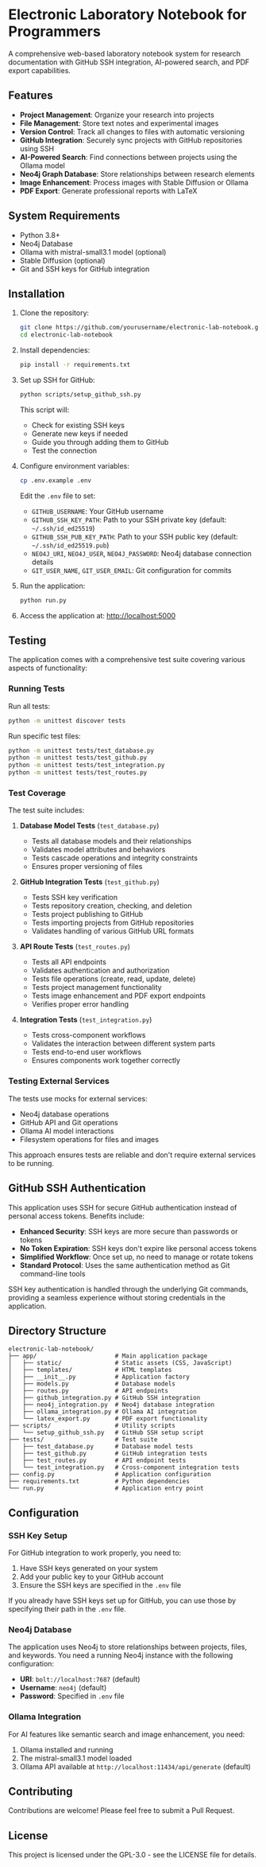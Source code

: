 # Electronic Laboratory Notebook for Programmers

A comprehensive web-based laboratory notebook system for research documentation with GitHub SSH integration, AI-powered search, and PDF export capabilities.

## Features

- **Project Management**: Organize your research into projects
- **File Management**: Store text notes and experimental images
- **Version Control**: Track all changes to files with automatic versioning
- **GitHub Integration**: Securely sync projects with GitHub repositories using SSH
- **AI-Powered Search**: Find connections between projects using the Ollama model
- **Neo4j Graph Database**: Store relationships between research elements
- **Image Enhancement**: Process images with Stable Diffusion or Ollama
- **PDF Export**: Generate professional reports with LaTeX

## System Requirements

- Python 3.8+
- Neo4j Database
- Ollama with mistral-small3.1 model (optional)
- Stable Diffusion (optional)
- Git and SSH keys for GitHub integration

## Installation

1. Clone the repository:
   ```bash
   git clone https://github.com/yourusername/electronic-lab-notebook.git
   cd electronic-lab-notebook
   ```

2. Install dependencies:
   ```bash
   pip install -r requirements.txt
   ```

3. Set up SSH for GitHub:
   ```bash
   python scripts/setup_github_ssh.py
   ```
   This script will:
   - Check for existing SSH keys
   - Generate new keys if needed
   - Guide you through adding them to GitHub
   - Test the connection

4. Configure environment variables:
   ```bash
   cp .env.example .env
   ```
   Edit the `.env` file to set:
   - `GITHUB_USERNAME`: Your GitHub username
   - `GITHUB_SSH_KEY_PATH`: Path to your SSH private key (default: `~/.ssh/id_ed25519`)
   - `GITHUB_SSH_PUB_KEY_PATH`: Path to your SSH public key (default: `~/.ssh/id_ed25519.pub`)
   - `NEO4J_URI`, `NEO4J_USER`, `NEO4J_PASSWORD`: Neo4j database connection details
   - `GIT_USER_NAME`, `GIT_USER_EMAIL`: Git configuration for commits

5. Run the application:
   ```bash
   python run.py
   ```

6. Access the application at: [http://localhost:5000](http://localhost:5000)

## Testing

The application comes with a comprehensive test suite covering various aspects of functionality:

### Running Tests

Run all tests:
```bash
python -m unittest discover tests
```

Run specific test files:
```bash
python -m unittest tests/test_database.py
python -m unittest tests/test_github.py
python -m unittest tests/test_integration.py
python -m unittest tests/test_routes.py
```

### Test Coverage

The test suite includes:

1. **Database Model Tests** (`test_database.py`)
   - Tests all database models and their relationships
   - Validates model attributes and behaviors
   - Tests cascade operations and integrity constraints
   - Ensures proper versioning of files

2. **GitHub Integration Tests** (`test_github.py`)
   - Tests SSH key verification
   - Tests repository creation, checking, and deletion
   - Tests project publishing to GitHub
   - Tests importing projects from GitHub repositories
   - Validates handling of various GitHub URL formats

3. **API Route Tests** (`test_routes.py`)
   - Tests all API endpoints
   - Validates authentication and authorization
   - Tests file operations (create, read, update, delete)
   - Tests project management functionality
   - Tests image enhancement and PDF export endpoints
   - Verifies proper error handling

4. **Integration Tests** (`test_integration.py`)
   - Tests cross-component workflows
   - Validates the interaction between different system parts
   - Tests end-to-end user workflows
   - Ensures components work together correctly

### Testing External Services

The tests use mocks for external services:
- Neo4j database operations
- GitHub API and Git operations
- Ollama AI model interactions
- Filesystem operations for files and images

This approach ensures tests are reliable and don't require external services to be running.

## GitHub SSH Authentication

This application uses SSH for secure GitHub authentication instead of personal access tokens. Benefits include:

- **Enhanced Security**: SSH keys are more secure than passwords or tokens
- **No Token Expiration**: SSH keys don't expire like personal access tokens
- **Simplified Workflow**: Once set up, no need to manage or rotate tokens
- **Standard Protocol**: Uses the same authentication method as Git command-line tools

SSH key authentication is handled through the underlying Git commands, providing a seamless experience without storing credentials in the application.

## Directory Structure

```
electronic-lab-notebook/
├── app/                      # Main application package
│   ├── static/               # Static assets (CSS, JavaScript)
│   ├── templates/            # HTML templates
│   ├── __init__.py           # Application factory
│   ├── models.py             # Database models
│   ├── routes.py             # API endpoints
│   ├── github_integration.py # GitHub SSH integration
│   ├── neo4j_integration.py  # Neo4j database integration
│   ├── ollama_integration.py # Ollama AI integration
│   └── latex_export.py       # PDF export functionality
├── scripts/                  # Utility scripts
│   └── setup_github_ssh.py   # GitHub SSH setup script
├── tests/                    # Test suite
│   ├── test_database.py      # Database model tests
│   ├── test_github.py        # GitHub integration tests
│   ├── test_routes.py        # API endpoint tests
│   └── test_integration.py   # Cross-component integration tests
├── config.py                 # Application configuration
├── requirements.txt          # Python dependencies
└── run.py                    # Application entry point
```

## Configuration

### SSH Key Setup

For GitHub integration to work properly, you need to:

1. Have SSH keys generated on your system
2. Add your public key to your GitHub account
3. Ensure the SSH keys are specified in the `.env` file

If you already have SSH keys set up for GitHub, you can use those by specifying their path in the `.env` file.

### Neo4j Database

The application uses Neo4j to store relationships between projects, files, and keywords. You need a running Neo4j instance with the following configuration:

- **URI**: `bolt://localhost:7687` (default)
- **Username**: `neo4j` (default)
- **Password**: Specified in `.env` file

### Ollama Integration

For AI features like semantic search and image enhancement, you need:

1. Ollama installed and running
2. The mistral-small3.1 model loaded
3. Ollama API available at `http://localhost:11434/api/generate` (default)

## Contributing

Contributions are welcome! Please feel free to submit a Pull Request.

## License

This project is licensed under the GPL-3.0 - see the LICENSE file for details.
